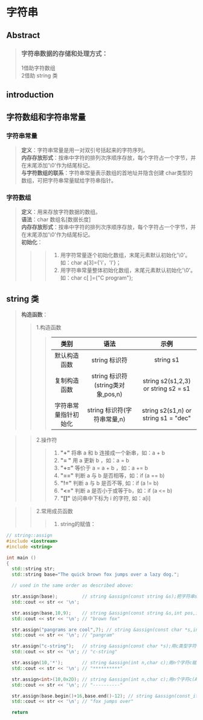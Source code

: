 # 字符串  
## Abstract  
>### 字符串数据的存储和处理方式：  
>1借助字符数组  
>2借助 string 类  

## introduction   
## 字符数组和字符串常量  
### 字符串常量  
  >**定义**：字符串常量是用一对双引号括起来的字符序列。    
  >**内存存放形式**：按串中字符的排列次序顺序存放，每个字符占一个字节，并在末尾添加'\0'作为结尾标记。  
  >**与字符数组的联系**：字符串常量表示数组的首地址并隐含创建 char类型的数组，可把字符串常量赋给字符串指针。  

### 字符数组  
  >**定义**：用来存放字符数据的数组。  
  >**语法**：char 数组名[数据长度]  
  >**内存存放形式**：按串中字符的排列次序顺序存放，每个字符占一个字节，并在末尾添加'\0'作为结尾标记。  
  >**初始化**：  
  >>>1. 用字符常量逐个初始化数组，末尾元素默认初始化'\0'。如：char a[3]={'i'，'l'}；  
  >>>2. 用字符串常量整体初始化数组，末尾元素默认初始化'\0'。如：char c[ ]={"C program"};  
 
 
 ## string 类
 >**构造函数**：  
 >>1.构造函数 
>>>   | 类别 | 语法  | 示例 |
>>>   | :------------:       |    :---------------:             | :--------------:                    | 
>>>   | 默认构造函数         | string 标识符                     | string s1                           |
>>>   | 复制构造函数         | string 标识符(string类对象,pos,n) | string s2(s1,2,3)  or string s2 = s1 |
>>>   | 字符串常量指针初始化 | string 标识符(字符串常量,n)       | string s2(s1,n) or string s1 = "dec" |
 
 >>2.操作符 
>>>1. **"+"**  将串 a 和 b 连接成一个新串，如：a + b
>>>2. **"= "** 用 a 更新 b ，如：a = b
>>>3. **"+="** 等价于 a = a + b ，如：a += b
>>>4. **"=="** 判断 a 与 b 是否相等，如：if (a == b) 
>>>5. **"!="** 判断 a 与 b 是否不等, 如：if (a != b) 
>>>6. **"<="** 判断 a 是否小于或等于b，如：if (a <= b) 
>>>7. **"[]"** 访问串中下标为 i 的字符, 如：a[i]

 >>2.常用成员函数
>>>1. string的赋值：
```cpp
// string::assign
#include <iostream>
#include <string>

int main ()
{
  std::string str;
  std::string base="The quick brown fox jumps over a lazy dog.";

  // used in the same order as described above:

  str.assign(base);         // string &assign(const string &s);把字符串s赋给当前字符串
  std::cout << str << '\n';

  str.assign(base,10,9);    // string &assign(const string &s,int pos,int n);把字符串s中从pos开始的n个字符赋给当前字符串
  std::cout << str << '\n'; // "brown fox"

  str.assign("pangrams are cool",7); // string &assign(const char *s,int n);用c字符串s开始的n个字符赋值
  std::cout << str << '\n'; // "pangram"

  str.assign("c-string");   // string &assign(const char *s);用c类型字符串s赋值
  std::cout << str << '\n'; // "c-string"

  str.assign(10,'*');       // string &assign(int n,char c);用n个字符c赋值给当前字符串
  std::cout << str << '\n'; // "**********"

  str.assign<int>(10,0x2D); // string &assign(int n,char c);用n个字符c(ASSIIC码)赋值给当前字符串
  std::cout << str << '\n'; // "----------"

  str.assign(base.begin()+16,base.end()-12); // string &assign(const_iterator first,const_itertor last);把first和last迭代器之间的部分赋给字符串
  std::cout << str << '\n'; // "fox jumps over"

  return 
```


